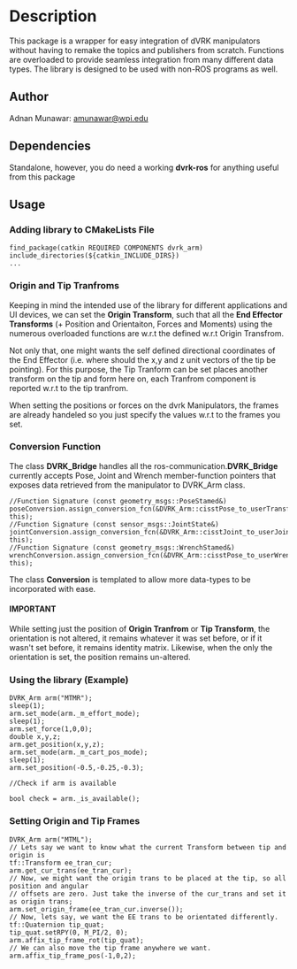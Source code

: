 # Description
This package is a wrapper for easy integration of dVRK manipulators without having to remake 
the topics and publishers from scratch. Functions are overloaded to provide seamless integration 
from many different data types. The library is designed to be used with non-ROS programs as well.

## Author
Adnan Munawar: amunawar@wpi.edu

## Dependencies
Standalone, however, you do need a working **dvrk-ros** for anything useful from this package

## Usage

### Adding library to CMakeLists File
    find_package(catkin REQUIRED COMPONENTS dvrk_arm)
    include_directories(${catkin_INCLUDE_DIRS})
    ...
### Origin and Tip Tranfroms
Keeping in mind the intended use of the library for different applications and UI devices, we can 
set the **Origin Transform**, such that all the **End Effector Transforms** (+ Position and Orientaiton, Forces and Moments)
using the numerous overloaded functions are w.r.t the defined w.r.t Origin Transfrom. 

Not only that, one might wants the self defined directional coordinates of the End Effector (i.e. where should the x,y and z unit vectors of the tip be pointing). For this purpose, the Tip Tranform can be set places another transform on the tip and form here on, each Tranfrom component is reported w.r.t to the tip tranfrom.

When setting the positions or forces on the dvrk Manipulators, the frames are already handeled so you just specify
the values w.r.t to the frames you set.

### Conversion Function
The class **DVRK_Bridge** handles all the ros-communication.**DVRK_Bridge** currently accepts Pose, Joint and Wrench member-function pointers that exposes data retrieved from the manipulator to DVRK_Arm class.

    //Function Signature (const geometry_msgs::PoseStamed&)
    poseConversion.assign_conversion_fcn(&DVRK_Arm::cisstPose_to_userTransform, this);
    //Function Signature (const sensor_msgs::JointState&)
    jointConversion.assign_conversion_fcn(&DVRK_Arm::cisstJoint_to_userJoint, this);
    //Function Signature (const geometry_msgs::WrenchStamed&)
    wrenchConversion.assign_conversion_fcn(&DVRK_Arm::cisstPose_to_userWrench, this);
    
The class **Conversion** is templated to allow more data-types to be incorporated with ease.
    
#### IMPORTANT
While setting just the position of **Origin Tranfrom** or **Tip Transform**, the orientation is not altered, it remains whatever it was set before, or if it wasn't set before, it remains identity matrix. Likewise, when the only the orientation is set, the position remains un-altered.

### Using the library (Example)
    DVRK_Arm arm("MTMR");
    sleep(1);
    arm.set_mode(arm._m_effort_mode);
    sleep(1);
    arm.set_force(1,0,0);
    double x,y,z;
    arm.get_position(x,y,z);
    arm.set_mode(arm._m_cart_pos_mode);
    sleep(1);
    arm.set_position(-0.5,-0.25,-0.3);
    
    //Check if arm is available
    
    bool check = arm._is_available();
    
### Setting Origin and Tip Frames
    DVRK_Arm arm("MTML");
    // Lets say we want to know what the current Transform between tip and origin is
    tf::Transform ee_tran_cur;
    arm.get_cur_trans(ee_tran_cur);
    // Now, we might want the origin trans to be placed at the tip, so all position and angular
    // offsets are zero. Just take the inverse of the cur_trans and set it as origin trans;
    arm.set_origin_frame(ee_tran_cur.inverse());
    // Now, lets say, we want the EE trans to be orientated differently.
    tf::Quaternion tip_quat;
    tip_quat.setRPY(0, M_PI/2, 0);
    arm.affix_tip_frame_rot(tip_quat);
    // We can also move the tip frame anywhere we want.
    arm.affix_tip_frame_pos(-1,0,2);
